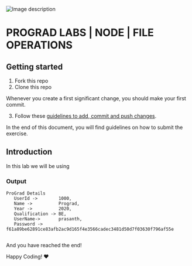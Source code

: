 

![Image description](https://i1.faceprep.in/ProGrad/prograd-logo.png)

# PROGRAD LABS | NODE | FILE OPERATIONS


## Getting started

1. Fork this repo
2. Clone this repo

Whenever you create a first significant change, you should make your first commit.

3. Follow these [guidelines to add, commit and push changes](https://github.com/FACEPrep-ProGrad/general-guidelines-labs-project-builders.git).

In the end of this document, you will find guidelines on how to submit the exercise.

## Introduction
In this lab we will be using 


### Output
```
ProGrad Details
   UserId ->        1000,
   Name ->          Prograd,
   Year ->          2020,
   Qualification -> BE,
   UserName->       prasanth,
   Password ->      f61a89be62891ce83afb2ac9d165f4e3566cadec3481d50d7f03630f796af55e
   
```

And you have reached the end!

Happy Coding! :heart:

